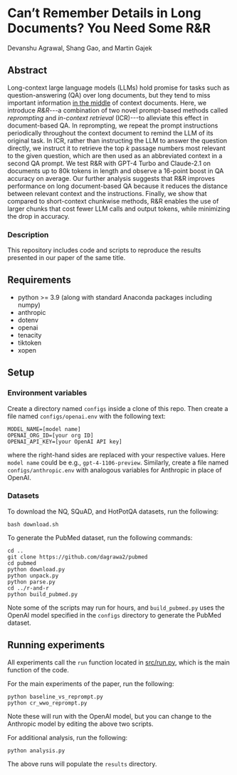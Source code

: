 # Can’t Remember Details in Long Documents? You Need Some R&R
Devanshu Agrawal, Shang Gao, and Martin Gajek

## Abstract

Long-context large language models (LLMs) hold promise for tasks such as question-answering (QA) over long documents, 
but they tend to miss important information [in the middle](https://arxiv.org/abs/2307.03172) of context documents. 
Here, we introduce *R&R*---a combination of two novel prompt-based methods called *reprompting* and *in-context retrieval* (ICR)---to alleviate this effect in document-based QA. 
In reprompting, we repeat the prompt instructions periodically throughout the context document to remind the LLM of its original task. 
In ICR, rather than instructing the LLM to answer the question directly, we instruct it to retrieve the top *k* passage numbers most relevant to the given question, which are then used as an abbreviated context in a second QA prompt. 
We test R&R with GPT-4 Turbo and Claude-2.1 on documents up to 80k tokens in length and observe a 16-point boost in QA accuracy on average. 
Our further analysis suggests that R&R improves performance on long document-based QA because it reduces the distance between relevant context and the instructions. 
Finally, we show that compared to short-context chunkwise methods, R&R enables the use of larger chunks that cost fewer LLM calls and output tokens, while minimizing the drop in accuracy.


### Description

This repository includes code and scripts to reproduce the results presented in our paper of the same title.


## Requirements

- python >= 3.9 (along with standard Anaconda packages including numpy)
- anthropic
- dotenv
- openai
- tenacity
- tiktoken
- xopen


## Setup

### Environment variables

Create a directory named `configs` inside a clone of this repo. 
Then create a file named `configs/openai.env` with the following text:

```
MODEL_NAME=[model name]
OPENAI_ORG_ID=[your org ID]
OPENAI_API_KEY=[your OpenAI API key]
```

where the right-hand sides are replaced with your respective values. 
Here `model name` could be e.g., `gpt-4-1106-preview`. 
Similarly, create a file named `configs/anthropic.env` with analogous variables for Anthropic in place of OpenAI.


### Datasets

To download the NQ, SQuAD, and HotPotQA datasets, run the following:

    bash download.sh

To generate the PubMed dataset, run the following commands:

    cd ..
    git clone https://github.com/dagrawa2/pubmed
    cd pubmed
    python download.py
    python unpack.py
    python parse.py
    cd ../r-and-r
    python build_pubmed.py

Note some of the scripts may run for hours, 
and `build_pubmed.py` uses the OpenAI model specified in the `configs` directory to generate the PubMed dataset.


## Running experiments

All experiments call the `run` function located in [src/run.py](src/run.py), 
which is the main function of the code.

For the main experiments of the paper, run the following:

    python baseline_vs_reprompt.py
    python cr_wwo_reprompt.py

Note these will run with the OpenAI model, 
but you can change to the Anthropic model by editing the above two scripts.

For additional analysis, run the following:

    python analysis.py

The above runs will populate the `results` directory.
